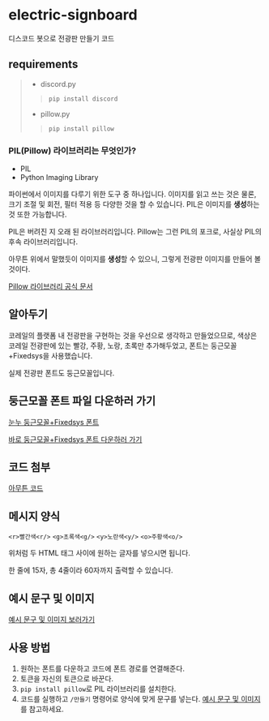 # electric-signboard
디스코드 봇으로 전광판 만들기 코드

## requirements
> - discord.py
>> `pip install discord` 
> - pillow.py
>> `pip install pillow`


### PIL(Pillow) 라이브러리는 무엇인가?
- PIL
- Python Imaging Library

파이썬에서 이미지를 다루기 위한 도구 중 하나입니다.
이미지를 읽고 쓰는 것은 물론, 크기 조절 및 회전, 필터 적용 등 다양한 것을 할 수 있습니다.
PIL은 이미지를 **생성**하는 것 또한 가능합니다.

PIL은 버려진 지 오래 된 라이브러리입니다.
Pillow는 그런 PIL의 포크로, 사실상 PIL의 후속 라이브러리입니다.

아무튼 위에서 말했듯이 이미지를 **생성**할 수 있으니, 그렇게 전광판 이미지를 만들어 볼 것이다.

[Pillow 라이브러리 공식 문서](https://pillow.readthedocs.io/en/stable/)

## 알아두기
코레일의 플랫폼 내 전광판을 구현하는 것을 우선으로 생각하고 만들었으므로, 색상은 코레일 전광판에 있는 빨강, 주황, 노랑, 초록만 추가해두었고, 폰트는 둥근모꼴+Fixedsys을 사용했습니다.

실제 전광판 폰트도 둥근모꼴입니다.

## 둥근모꼴 폰트 파일 다운하러 가기
[눈누 둥근모꼴+Fixedsys 폰트](https://noonnu.cc/font_page/250)

[바로 둥근모꼴+Fixedsys 폰트 다운하러 가기](https://cactus.tistory.com/193)

## 코드 첨부
[아무튼 코드](https://github.com/Rung2ne/Discord-Korail-electric-signboard-maker/blob/main/app.py)

## 메시지 양식
`<r>빨간색<r/>`
`<g>초록색<g/>`
`<y>노란색<y/>`
`<o>주황색<o/>`

위처럼 두 HTML 태그 사이에 원하는 글자를 넣으시면 됩니다.

한 줄에 15자, 총 4줄이라 60자까지 출력할 수 있습니다.

## 예시 문구 및 이미지
[예시 문구 및 이미지 보러가기](https://github.com/Rung2ne/Discord-Korail-electric-signboard-maker/blob/main/example.md)

## 사용 방법
1. 원하는 폰트를 다운하고 코드에 폰트 경로를 연결해준다.
2. 토큰을 자신의 토큰으로 바꾼다.
3. `pip install pillow`로 PIL 라이브러리를 설치한다.
4. 코드를 실행하고 `/만들기` 명령어로 양식에 맞게 문구를 넣는다. [예시 문구 및 이미지](https://github.com/Rung2ne/Discord-Korail-electric-signboard-maker/blob/main/example.md)를 참고하세요.
